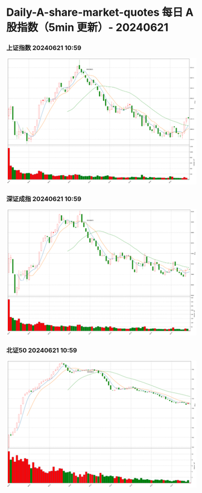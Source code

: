 
# Daily-A-share-market-quotes 每日 A 股指数（5min 更新）- 20240621

### 上证指数 20240621 10:59
![](./fig/2024/6/20240621-sh000001.png)

### 深证成指 20240621 10:59
![](./fig/2024/6/20240621-sz399001.png)

### 北证50 20240621 10:59
![](./fig/2024/6/20240621-bj899050.png)
